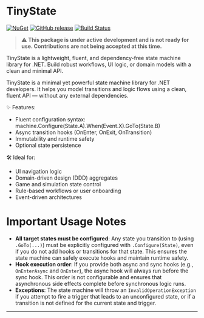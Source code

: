 # TinyState

[![NuGet](https://img.shields.io/nuget/vpre/Byte2Pixel.TinyState.svg?logo=nuget)](https://www.nuget.org/packages/Byte2Pixel.TinyState)
[![GitHub release](https://img.shields.io/github/v/release/Byte2Pixel/TinyState?logo=github)](https://github.com/Byte2Pixel/TinyState/releases)
[![Build Status](https://github.com/Byte2Pixel/TinyState/actions/workflows/dotnet.yaml/badge.svg)](https://github.com/Byte2Pixel/TinyState/actions)

> **⚠️ This package is under active development and is not ready for use. Contributions are not being accepted at this time.**

TinyState is a lightweight, fluent, and dependency-free state machine library for .NET. Build robust workflows, UI logic, or domain models with a clean and minimal API.

TinyState is a minimal yet powerful state machine library for .NET developers.
It helps you model transitions and logic flows using a clean, fluent API — without any external dependencies.

✨ Features:

- Fluent configuration syntax: machine.Configure(State.A).When(Event.X).GoTo(State.B)
- Async transition hooks (OnEnter, OnExit, OnTransition)
- Immutability and runtime safety
- Optional state persistence


🛠️ Ideal for:
 
- UI navigation logic
- Domain-driven design (DDD) aggregates
- Game and simulation state control
- Rule-based workflows or user onboarding
- Event-driven architectures

# Important Usage Notes

- **All target states must be configured**: Any state you transition to (using `.GoTo(...)`) must be explicitly configured with `.Configure(State)`, even if you do not add hooks or transitions for that state. This ensures the state machine can safely execute hooks and maintain runtime safety.
- **Hook execution order**: If you provide both async and sync hooks (e.g., `OnEnterAsync` and `OnEnter`), the async hook will always run before the sync hook. This order is not configurable and ensures that asynchronous side effects complete before synchronous logic runs.
- **Exceptions**: The state machine will throw an `InvalidOperationException` if you attempt to fire a trigger that leads to an unconfigured state, or if a transition is not defined for the current state and trigger.

---

